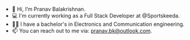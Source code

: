- 👋 Hi, I’m Pranav Balakrishnan.
- 💻 I'm currently working as a Full Stack Developer at @Sportskeeda.
- 👨‍🎓 I have a bachelor's in Electronics and Communication engineering.
- 📫 You can reach out to me via: pranav.bk@outlook.com.

<!---
pranavbalakrishnan4100/pranavbalakrishnan4100 is a ✨ special ✨ repository because its `README.md` (this file) appears on your GitHub profile.
You can click the Preview link to take a look at your changes.
--->
